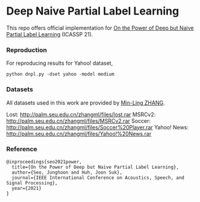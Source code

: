 # Deep Naive Partial Label Learning

This repo offers official implementation for [On the Power of Deep but Naive Partial Label Learning](https://arxiv.org/abs/2010.11600) (ICASSP 21).

### Reproduction
For reproducing results for Yahoo! dataset,
```
python dnpl.py -dset yahoo -model medium
```

### Datasets

All datasets used in this work are provided by [Min-Ling ZHANG](http://palm.seu.edu.cn/zhangml/).

Lost: http://palm.seu.edu.cn/zhangml/files/lost.rar
MSRCv2: http://palm.seu.edu.cn/zhangml/files/MSRCv2.rar
Soccer: http://palm.seu.edu.cn/zhangml/files/Soccer%20Player.rar
Yahoo! News: http://palm.seu.edu.cn/zhangml/files/Yahoo!%20News.rar

### Reference
```
@inproceedings{seo2021power,
  title={On the Power of Deep but Naive Partial Label Learning},
  author={Seo, Junghoon and Huh, Joon Suk},
  journal={IEEE International Conference on Acoustics, Speech, and Signal Processing},
  year={2021}
}
```
